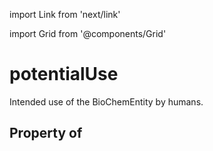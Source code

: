 import Link from 'next/link'
  
import Grid from '@components/Grid'

# potentialUse

Intended use of the BioChemEntity by humans.

## Property of



